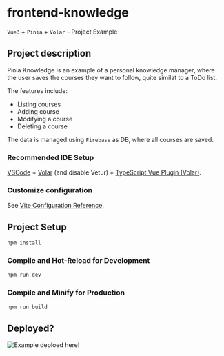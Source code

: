 # frontend-knowledge

`Vue3` + `Pinia` + `Volar` - Project Example

## Project description
Pinia Knowledge is an example of a personal knowledge manager, where the user saves the courses they want to follow, quite similat to a ToDo list.

The features include:
- Listing courses
- Adding course
- Modifying a course
- Deleting a course

The data is managed using `Firebase` as DB, where all courses are saved.


### Recommended IDE Setup

[VSCode](https://code.visualstudio.com/) + [Volar](https://marketplace.visualstudio.com/items?itemName=Vue.volar) (and disable Vetur) + [TypeScript Vue Plugin (Volar)](https://marketplace.visualstudio.com/items?itemName=Vue.vscode-typescript-vue-plugin).

### Customize configuration

See [Vite Configuration Reference](https://vitejs.dev/config/).

## Project Setup

```sh
npm install
```

### Compile and Hot-Reload for Development

```sh
npm run dev
```

### Compile and Minify for Production

```sh
npm run build
```

## Deployed?
![Example deploed here!](https://main--peppy-gnome-436003.netlify.app/courses/-Nm7_bcC_1m-pbkEVjIz)
